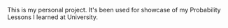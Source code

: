 This is my personal project. It's been used for showcase of my Probability Lessons I learned at University.
